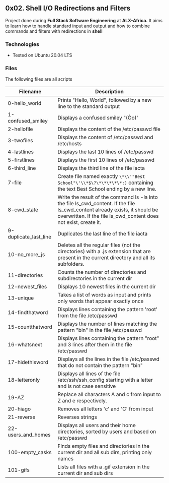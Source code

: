 ## 0x02. Shell I/O Redirections and Filters
Project done during **Full Stack Software Engineering** at **ALX-Africa.** It aims to learn how to handle standard input and output and how to combine commands and filters with redirections in **shell**

### Technologies
* Tested on Ubuntu 20.04 LTS

### Files
The following files are all scripts

|Filename   |Description   |
--- | --- 
0-hello_world | Prints "Hello, World", followed by a new line to the standard output
1-confused_smiley | Displays a confused smiley "(Ôo)'
2-hellofile | Displays the content of the /etc/passwd file
3-twofiles | Displays the content of /etc/passwd and /etc/hosts
4-lastlines | Displays the last 10 lines of /etc/passwd
5-firstlines | Displays the first 10 lines of /etc/passwd
6-third_line | Displays the third line of the file iacta
7-file | Create file named exactly `\*\\'"Best School"\'\\*$\?\*\*\*\*\*:)` containing the text Best School ending by a new line.
8-cwd_state | Write the result of the command ls -la into the file ls_cwd_content. If the file ls_cwd_content already exists, it should be overwritten. If the file ls_cwd_content does not exist, create it.
9-duplicate_last_line | Duplicates the last line of the file iacta
10-no_more_js | Deletes all the regular files (not the directories) with a .js extension that are present in the current directory and all its subfolders.
11-directories | Counts the number of directories and subdirectories in the current dir
12-newest_files | Displays 10 newest files in the current dir
13-unique | Takes a list of words as input and prints only words that appear exactly once
14-findthatword | Displays lines containing the pattern 'root' from the file /etc/passwd
15-countthatword | Displays the number of lines matching the pattern "bin" in the file /etc/passwd
16-whatsnext | Displays lines containing the pattern "root" and 3 lines after them in the file /etc/passwd
17-hidethisword | Displays all the lines in the file /etc/passwd that do not contain the pattern "bin"
18-letteronly | Displays all lines of the file /etc/ssh/ssh_config starting with a letter and is not case sensitive
19-AZ | Replace all characters A and c from input to Z and e respectively.
20-hiago | Removes all letters 'c' and 'C' from input
21-reverse | Reverses strings
22-users_and_homes | Displays all users and their home directories, sorted by users and based on /etc/passwd
100-empty_casks | Finds empty files and directories in the current dir and all sub dirs, printing only names
101-gifs | Lists all files with a .gif extension in the current dir and sub dirs
